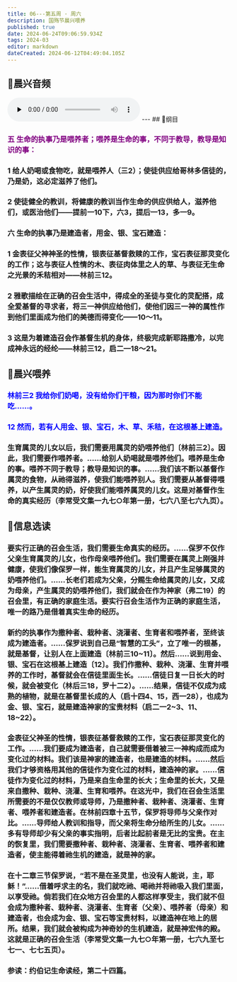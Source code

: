 ```yaml
---
title: 06---第五周 · 周六
description: 国殇节晨兴喂养
published: true
date: 2024-06-24T09:06:59.934Z
tags: 2024-03
editor: markdown
dateCreated: 2024-06-12T04:49:04.105Z
---
```


## 🎵晨兴音频
<audio id="audio" controls="" preload="none">
      <source id="mp3" src="/2024-03/week5/week5day6.mp3">
</audio>
---
## 📖纲目

### <font color=purple>五    生命的执事乃是喂养者；喂养是生命的事，不同于教导，教导是知识的事：</font>

### 1    给人奶喝或食物吃，就是喂养人（三2）；使徒供应给哥林多信徒的，乃是奶，这必定滋养了他们。

### 2    使徒健全的教训，将健康的教训当作生命的供应供给人，滋养他们，或医治他们——提前一10下，六3，提后一13，多一9。

### 六    生命的执事乃是建造者，用金、银、宝石建造：

### 1    金表征父神神圣的性情，银表征基督救赎的工作，宝石表征那灵变化的工作；这与表征人性情的木、表征肉体里之人的草、与表征无生命之光景的禾秸相对——林前三12。

### 2    雅歌描绘在正确的召会生活中，得成全的圣徒与变化的灵配搭，成全爱基督的寻求者，将三一神供应给他们，使他们因三一神的属性作到他们里面成为他们的美德而得变化——10～11。

### 3    这是为着建造召会作基督生机的身体，终极完成新耶路撒冷，以完成神永远的经纶——林前三12，启二—18～21。

## 📖晨兴喂养

### <font color=blue>林前三2    我给你们奶喝，没有给你们干粮，因为那时你们不能吃……。</font>

### <font color=blue>12    然而，若有人用金、银、宝石，木、草、禾秸，在这根基上建造。</font>

### 生育属灵的儿女以后，我们需要用属灵的奶喂养他们〔林前三2〕。因此，我们需要作喂养者。……给别人奶喝就是喂养他们。喂养是生命的事。喂养不同于教导；教导是知识的事。……我们该不断以基督作属灵的食物，从祂得滋养，使我们能喂养别人。我们需要从基督得喂养，以产生属灵的奶，好使我们能喂养属灵的儿女。这是对基督作生命的真实经历（李常受文集一九七○年第一册，七六八至七六九页）。

## 📖信息选读

### 要实行正确的召会生活，我们需要生命真实的经历。……保罗不仅作父亲生育属灵的儿女，也作母亲喂养他们。我们需要在属灵上刚强并健康，使我们像保罗一样，能生育属灵的儿女，并且产生足够属灵的奶喂养他们。……长老们若成为父亲，分赐生命给属灵的儿女，又成为母亲，产生属灵的奶喂养他们，我们就会在作为神家（弗二19）的召会里，有正确的家庭生活。要实行召会生活作为正确的家庭生活，唯一的路乃是借着真实生命的经历。

### 新约的执事作为撒种者、栽种者、浇灌者、生育者和喂养者，至终该成为建造者。……保罗说到自己是“智慧的工头”，立了唯一的根基，就是基督，让别人在上面建造〔林前三10~11〕。然后……说到用金、银、宝石在这根基上建造〔12〕。我们作撒种、栽种、浇灌、生育并喂养的工作时，基督就会在信徒里面生长。……信徒日复一日长大的时候，就会被变化（林后三18，罗十二2）。……结果，信徒不仅成为成熟的植物，就是在基督里长成的人（启十四4、15，西一28），也成为金、银、宝石，就是建造神家的宝贵材料（启二一2~3、11、18~22）。

### 金表征父神圣的性情，银表征基督救赎的工作，宝石表征那灵变化的工作。……我们要成为建造者，自己就需要借着被三一神构成而成为变化过的材料。我们该是神家的建造者，也是建造的材料。……然后我们才够资格用其他的信徒作为变化过的材料，建造神的家。……信徒作为变化过的材料，乃是来自生命里的长大；生命里的长大，又是来自撒种、栽种、浇灌、生育和喂养。在这光中，我们在召会生活里所需要的不是仅仅教师或导师，乃是撒种者、栽种者、浇灌者、生育者、喂养者和建造者。在林前四章十五节，保罗将导师与父亲作对比。……导师给人教训和指导，而父亲将生命分给所生的儿女。……多有导师却少有父亲的事实指明，后者比起前者是无比的宝贵。在主的恢复里，我们需要撒种者、栽种者、浇灌者、生育者、喂养者和建造者，使主能得着祂生机的建造，就是神的家。

### 在十二章三节保罗说，“若不是在圣灵里，也没有人能说，主，耶稣！”……借着呼求主的名，我们就吃祂、喝祂并将祂吸入我们里面，以享受祂。倘若我们在众地方召会里的人都这样享受主，我们就不但会成为撒种者、栽种者、浇灌者、生育者（父亲）、喂养者（母亲）和建造者，也会成为金、银、宝石等宝贵材料，以建造神在地上的居所。结果，我们就会被构成为神奇妙的生机建造，就是神宏伟的殿。这就是正确的召会生活（李常受文集一九七○年第一册，七六九至七七一、七七五页）。

### 参读：约伯记生命读经，第二十四篇。
<!-- Google tag (gtag.js) -->
<script async src="https://www.googletagmanager.com/gtag/js?id=G-1P8709Z16T"></script>
<script>
  window.dataLayer = window.dataLayer || [];
  function gtag(){dataLayer.push(arguments);}
  gtag('js', new Date());

  gtag('config', 'G-1P8709Z16T');
</script>